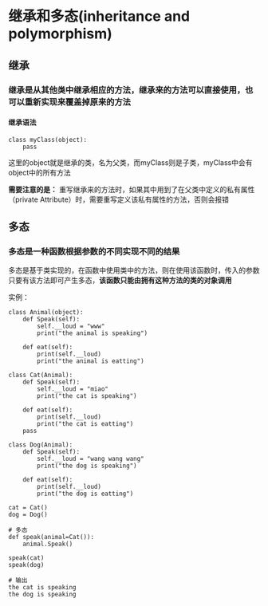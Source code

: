 # 继承和多态(inheritance and polymorphism)
## 继承
### 继承是从其他类中继承相应的方法，继承来的方法可以直接使用，也可以重新实现来覆盖掉原来的方法
#### 继承语法
```commandline
class myClass(object):
    pass
```
这里的object就是继承的类，名为父类，而myClass则是子类，myClass中会有object中的所有方法

**需要注意的是：**
重写继承来的方法时，如果其中用到了在父类中定义的私有属性（private Attribute）时，需要重写定义该私有属性的方法，否则会报错


## 多态
### 多态是一种函数根据参数的不同实现不同的结果
多态是基于类实现的，在函数中使用类中的方法，则在使用该函数时，传入的参数只要有该方法即可产生多态，**该函数只能由拥有这种方法的类的对象调用**

实例：
```commandline
class Animal(object):
    def Speak(self):
        self.__loud = "www"
        print("the animal is speaking")

    def eat(self):
        print(self.__loud)
        print("the animal is eatting")

class Cat(Animal):
    def Speak(self):
        self.__loud = "miao"
        print("the cat is speaking")

    def eat(self):
        print(self.__loud)
        print("the cat is eatting")
    pass

class Dog(Animal):
    def Speak(self):
        self.__loud = "wang wang wang"
        print("the dog is speaking")

    def eat(self):
        print(self.__loud)
        print("the dog is eatting")

cat = Cat()
dog = Dog()

# 多态
def speak(animal=Cat()):
    animal.Speak()

speak(cat)
speak(dog)

# 输出
the cat is speaking
the dog is speaking
```
